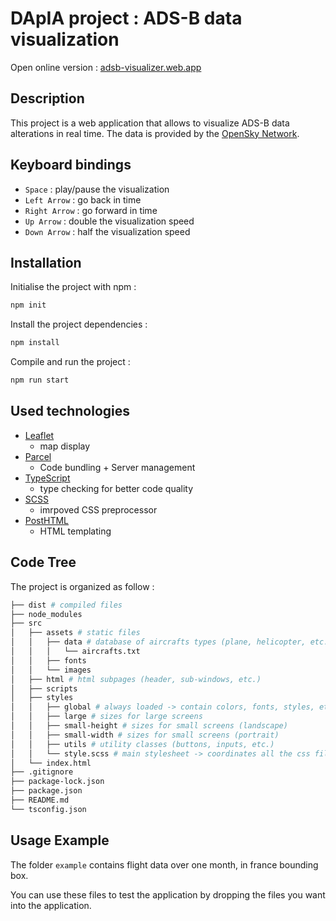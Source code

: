 # DApIA project : ADS-B data visualization

Open online version :
[adsb-visualizer.web.app](https://adsb-visualizer.web.app/)

## Description

This project is a web application that allows to visualize ADS-B data alterations in real time. The data is provided by the [OpenSky Network](https://opensky-network.org/).

## Keyboard bindings

<!-- display keybord actions -->
* `Space` : play/pause the visualization
* `Left Arrow` : go back in time
* `Right Arrow` : go forward in time
* `Up Arrow` : double the visualization speed
* `Down Arrow` : half the visualization speed

## Installation

<!-- display the npm command to init and install the project -->

Initialise the project with npm :
```bash
npm init
```
Install the project dependencies :
```bash
npm install
```
Compile and run the project :
```bash
npm run start
```

## Used technologies

* [Leaflet](https://leafletjs.com/)
    * map display
* [Parcel](https://parceljs.org/)
    * Code bundling + Server management
* [TypeScript](https://www.typescriptlang.org/)
    * type checking for better code quality
* [SCSS](https://sass-lang.com/)
    * imrpoved CSS preprocessor
* [PostHTML](https://posthtml.org/)
    * HTML templating

## Code Tree

The project is organized as follow :
<!-- display the tree -->
```bash
├── dist # compiled files
├── node_modules
├── src 
│   ├── assets # static files
│   │   ├── data # database of aircrafts types (plane, helicopter, etc.)
│   │   │   └── aircrafts.txt
│   │   ├── fonts
│   │   └── images
│   ├── html # html subpages (header, sub-windows, etc.)
│   ├── scripts
│   ├── styles
│   │   ├── global # always loaded -> contain colors, fonts, styles, etc.
│   │   ├── large # sizes for large screens
│   │   ├── small-height # sizes for small screens (landscape)
│   │   ├── small-width # sizes for small screens (portrait)
│   │   ├── utils # utility classes (buttons, inputs, etc.)
│   │   └── style.scss # main stylesheet -> coordinates all the css files
│   └── index.html
├── .gitignore
├── package-lock.json
├── package.json
├── README.md
└── tsconfig.json
```



## Usage Example

The folder `example` contains flight data over one month, in france bounding box.

You can use these files to test the application by dropping the files you want into the application.





